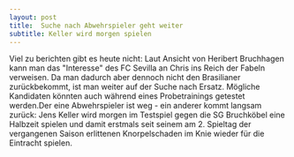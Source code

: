 ```yaml
---
layout: post
title:  Suche nach Abwehrspieler geht weiter
subtitle: Keller wird morgen spielen
---
```


Viel zu berichten gibt es heute nicht: Laut Ansicht von Heribert Bruchhagen kann man das "Interesse" des FC Sevilla an Chris ins Reich der Fabeln verweisen. Da man dadurch aber dennoch nicht den Brasilianer zurückbekommt, ist man weiter auf der Suche nach Ersatz. Mögliche Kandidaten könnten auch während eines Probetrainings getestet werden.Der eine Abwehrspieler ist weg - ein anderer kommt langsam zurück: Jens Keller wird morgen im Testspiel gegen die SG Bruchköbel eine Halbzeit spielen und damit erstmals seit seinem am 2. Spieltag der vergangenen Saison erlittenen Knorpelschaden im Knie wieder für die Eintracht spielen.



